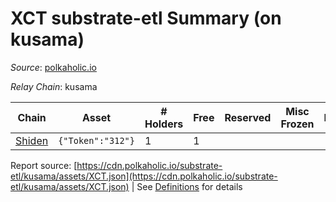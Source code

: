 # XCT substrate-etl Summary (on kusama)

_Source_: [polkaholic.io](https://polkaholic.io)

*Relay Chain*: kusama


| Chain | Asset | # Holders | Free | Reserved | Misc Frozen | Frozen | Price |
| ----- | ----- | --------- | ---- | -------- | ----------- | ------ | ----- |
| [Shiden](/kusama/2007-shiden) | `{"Token":"312"}` | 1 | 1  |   |    |   |  |

Report source: [https://cdn.polkaholic.io/substrate-etl/kusama/assets/XCT.json](https://cdn.polkaholic.io/substrate-etl/kusama/assets/XCT.json) | See [Definitions](/DEFINITIONS.md) for details

